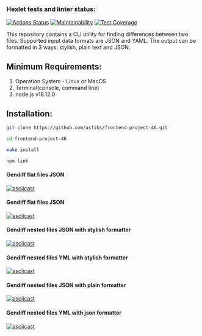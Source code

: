 ### Hexlet tests and linter status:
[![Actions Status](https://github.com/asfiks/frontend-project-46/workflows/hexlet-check/badge.svg)](https://github.com/asfiks/frontend-project-46/actions)
[![Maintainability](https://api.codeclimate.com/v1/badges/1661b3d8bef52e7a6447/maintainability)](https://codeclimate.com/github/asfiks/frontend-project-46/maintainability)
[![Test Coverage](https://api.codeclimate.com/v1/badges/1661b3d8bef52e7a6447/test_coverage)](https://codeclimate.com/github/asfiks/frontend-project-46/test_coverage)

This repository contains a CLI utility for finding differences between two files. Supported input data formats are JSON and YAML. The output can be formatted in 3 ways: stylish, plain text and JSON.

## Minimum Requirements:

1. Operation System - Linux or MacOS
2. Terminal(console, command line)
3. node.js v18.12.0

## Installation:

```bash
git clone https://github.com/asfiks/frontend-project-46.git
```

```bash
cd frontend-project-46
```

```bash
make install
```

```bash
npm link
```

#### Gendiff flat files JSON
[![asciicast](https://asciinema.org/a/rXCbxrx0OwNkGMTvNcVXv47ta.svg)](https://asciinema.org/a/rXCbxrx0OwNkGMTvNcVXv47ta)

#### Gendiff flat files JSON
[![asciicast](https://asciinema.org/a/rpGJOxoX8lbAYDUjrGfnGg0qN.svg)](https://asciinema.org/a/rpGJOxoX8lbAYDUjrGfnGg0qN)
 
#### Gendiff nested files JSON with stylish formatter
[![asciicast](https://asciinema.org/a/HqsdNRyejDLFHIUaw7o9TA4cb.svg)](https://asciinema.org/a/HqsdNRyejDLFHIUaw7o9TA4cb)

#### Gendiff nested files YML with stylish formatter
[![asciicast](https://asciinema.org/a/FV959G3NJcD8gpCpD3nUoFCDw.svg)](https://asciinema.org/a/FV959G3NJcD8gpCpD3nUoFCDw)

#### Gendiff nested files JSON with plain formatter
[![asciicast](https://asciinema.org/a/J0fKphxGL8rauGDyWhTf6fGUk.svg)](https://asciinema.org/a/J0fKphxGL8rauGDyWhTf6fGUk)

#### Gendiff nested files YML with json formatter
[![asciicast](https://asciinema.org/a/39z8qkLE68oyDFtBDleyCUOPV.svg)](https://asciinema.org/a/39z8qkLE68oyDFtBDleyCUOPV)